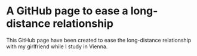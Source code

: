 # A GitHub page to ease a long-distance relationship
This GitHub page have been created to ease the long-distance relationship with my girlfriend while I study in Vienna.
